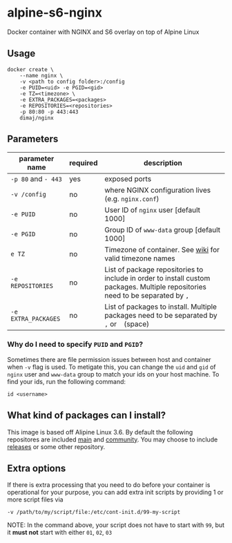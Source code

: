 # alpine-s6-nginx
Docker container with NGINX and S6 overlay on top of Alpine Linux

## Usage
```
docker create \
    --name nginx \
    -v <path to config folder>:/config
    -e PUID=<uid> -e PGID=<gid>
    -e TZ=<timezone> \
    -e EXTRA_PACKAGES=<packages>
    -e REPOSITORIES=<repositories>
    -p 80:80 -p 443:443
    dimaj/nginx
```

## Parameters
parameter name      | required  | description
--------------      | --------  | -----------
`-p 80` and `- 443` | yes       | exposed ports
`-v /config`        | no        | where NGINX configuration lives (e.g. `nginx.conf`)
`-e PUID`           | no        | User ID of `nginx` user [default 1000]
`-e PGID`           | no        | Group ID of `www-data` group [default 1000]
`e TZ`              | no        | Timezone of container. See [wiki](https://en.wikipedia.org/wiki/List_of_tz_database_time_zones) for valid timezone names
`-e REPOSITORIES`   | no        | List of package repositories to include in order to install custom packages. Multiple repositories need to be separated by `,`
`-e EXTRA_PACKAGES` | no        | List of packages to install. Multiple packages need to be separated by `,` or ` ` (space)

### Why do I need to specify `PUID` and `PGID`?
Sometimes there are file permission issues between host and container when `-v` flag is used. To metigate this, you can change the `uid` and `gid` of `nginx` user and `www-data` group to match your ids on your host machine. To find your ids, run the following command:
```
id <username>
```

## What kind of packages can I install?
This image is based off Alipine Linux 3.6. By default the following repositores are included [main](http://dl-4.alpinelinux.org/alpine/v3.6/main) and [community](http://dl-4.alpinelinux.org/alpine/v3.6/community). You may choose to include [releases](http://dl-4.alpinelinux.org/alpine/v3.6/releases) or some other repository.

## Extra options
If there is extra processing that you need to do before your container is operational for your purpose, you can add extra init scripts by providing 1 or more script files via
```
-v /path/to/my/script/file:/etc/cont-init.d/99-my-script
```
NOTE: In the command above, your script does not have to start with `99`, but it **must not** start with either `01`, `02`, `03`
